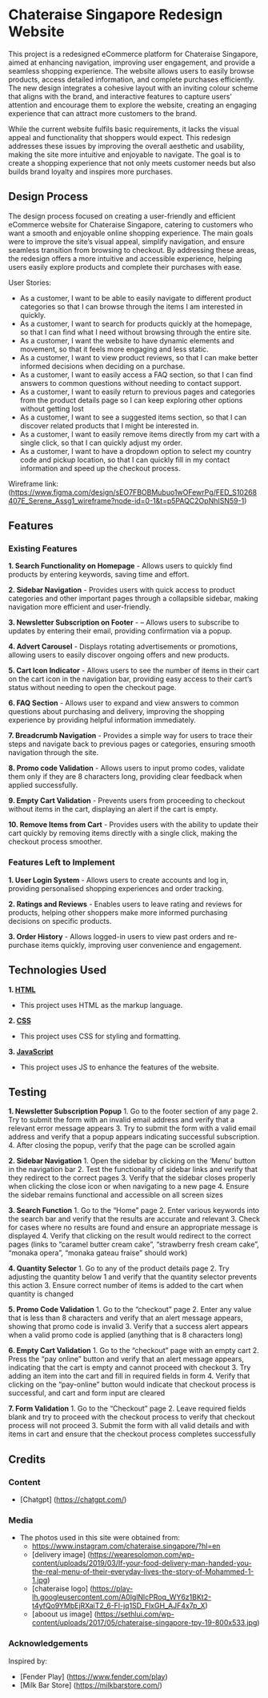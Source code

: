# Chateraise Singapore Redesign Website

This project is a redesigned eCommerce platform for Chateraise Singapore, aimed at enhancing navigation, improving user engagement, and provide a seamless shopping experience. The website allows users to easily browse products, access detailed information, and complete purchases efficiently. The new design integrates a cohesive layout with an inviting colour scheme that aligns with the brand, and interactive features to capture users’ attention and encourage them to explore the website, creating an engaging experience that can attract more customers to the brand.

While the current website fulfils basic requirements, it lacks the visual appeal and functionality that shoppers would expect. This redesign addresses these issues by improving the overall aesthetic and usability, making the site more intuitive and enjoyable to navigate. The goal is to create a shopping experience that not only meets customer needs but also builds brand loyalty and inspires more purchases.

## Design Process
 
The design process focused on creating a user-friendly and efficient eCommerce website for Chateraise Singapore, catering to customers who want a smooth and enjoyable online shopping experience. The main goals were to improve the site’s visual appeal, simplify navigation, and ensure seamless transition from browsing to checkout. By addressing these areas, the redesign offers a more intuitive and accessible experience, helping users easily explore products and complete their purchases with ease.

User Stories:
- As a customer, I want to be able to easily navigate to different product categories so that I can browse through the items I am interested in quickly.
- As a customer, I want to search for products quickly at the homepage, so that I can find what I need without browsing through the entire site.
- As a customer, I want the website to have dynamic elements and movement, so that it feels more engaging and less static.
- As a customer, I want to view product reviews, so that I can make better informed decisions when deciding on a purchase.
- As a customer, I want to easily access a FAQ section, so that I can find answers to common questions without needing to contact support.
- As a customer, I want to easily return to previous pages and categories from the product details page so I can keep exploring other options without getting lost
- As a customer, I want to see a suggested items section, so that I can discover related products that I might be interested in.
- As a customer, I want to easily remove items directly from my cart with a single click, so that I can quickly adjust my order.
- As a customer, I want to have a dropdown option to select my country code and pickup location, so that I can quickly fill in my contact information and speed up the checkout process.


Wireframe link: (https://www.figma.com/design/sEO7FBOBMubuo1wOFewrPg/FED_S10268407E_Serene_Assg1_wireframe?node-id=0-1&t=p5PAQC2OpNhISN59-1) 

## Features
### Existing Features
**1. Search Functionality on Homepage** - Allows users to quickly find products by entering keywords, saving time and effort.

**2. Sidebar Navigation** - Provides users with quick access to product categories and other important pages through a collapsible sidebar, making navigation more efficient and user-friendly.

**3. Newsletter Subscription on Footer** - – Allows users to subscribe to updates by entering their email, providing confirmation via a popup.

**4. Advert Carousel** - Displays rotating advertisements or promotions, allowing users to easily discover ongoing offers and new products.

**5. Cart Icon Indicator** - Allows users to see the number of items in their cart on the cart icon in the navigation bar, providing easy access to their cart’s status without needing to open the checkout page.

**6. FAQ Section** - Allows user to expand and view answers to common questions about purchasing and delivery, improving the shopping experience by providing helpful information immediately.

**7. Breadcrumb Navigation** - Provides a simple way for users to trace their steps and navigate back to previous pages or categories, ensuring smooth navigation through the site.

**8. Promo code Validation** - Allows users to input promo codes, validate them only if they are 8 characters long, providing clear feedback when applied successfully.

**9. Empty Cart Validation** - Prevents users from proceeding to checkout without items in the cart, displaying an alert if the cart is empty.

**10. Remove Items from Cart** - Provides users with the ability to update their cart quickly by removing items directly with a single click, making the checkout process smoother.

### Features Left to Implement
**1. User Login System** - Allows users to create accounts and log in, providing personalised shopping experiences and order tracking.

**2. Ratings and Reviews** - Enables users to leave rating and reviews for products, helping other shoppers make more informed purchasing decisions on specific products.

**3. Order History** - Allows logged-in users to view past orders and re-purchase items quickly, improving user convenience and engagement.

## Technologies Used
**1. [HTML](https://developer.mozilla.org/en-US/docs/Web/HTML)**
   - This project uses HTML as the markup language.

**2. [CSS](https://developer.mozilla.org/en-US/docs/Web/CSS)**
   - This project uses CSS for styling and formatting.

**3. [JavaScript](https://developer.mozilla.org/en-US/docs/Web/JavaScript)**
   - This project uses JS to enhance the features of the website.

## Testing
**1. Newsletter Subscription Popup**
    1. Go to the footer section of any page
    2. Try to submit the form with an invalid email address and verify that a relevant error message appears
    3. Try to submit the form with a valid email address and verify that a popup appears indicating successful subscription.
    4. After closing the popup, verify that the page can be scrolled again

**2. Sidebar Navigation**
    1. Open the sidebar by clicking on the ‘Menu’ button in the navigation bar
    2. Test the functionality of sidebar links and verify that they redirect to the correct pages
    3. Verify that the sidebar closes properly when clicking the close icon or when navigating to a new page
    4. Ensure the sidebar remains functional and accessible on all screen sizes

**3. Search Function**
    1. Go to the “Home” page 
    2. Enter various keywords into the search bar and verify that the results are accurate and relevant
    3. Check for cases where no results are found and ensure an appropriate message is displayed
    4. Verify that clicking on the result would redirect to the correct pages (links to “caramel butter cream cake”, “strawberry fresh cream cake”, “monaka opera”, “monaka gateau fraise” should work)

**4. Quantity Selector**
    1. Go to any of the product details page
    2. Try adjusting the quantity below 1 and verify that the quantity selector prevents this action
    3. Ensure correct number of items is added to the cart when quantity is changed

**5. Promo Code Validation**
    1. Go to the “checkout” page
    2. Enter any value that is less than 8 characters and verify that an alert message appears, showing that promo code is invalid
    3. Verify that a success alert appears when a valid promo code is applied (anything that is 8 characters long)

**6. Empty Cart Validation**
    1. Go to the “checkout” page with an empty cart
    2. Press the “pay online” button and verify that an alert message appears, indicating that the cart is empty and cannot proceed with checkout
    3. Try adding an item into the cart and fill in required fields in form
    4. Verify that clicking on the “pay-online” button would indicate that checkout process is successful, and cart and form input are cleared

**7. Form Validation**
    1. Go to the “Checkout” page
    2. Leave required fields blank and try to proceed with the checkout process to verify that checkout process will not proceed
    3. Submit the form with all valid details and with items in cart and ensure that the checkout process completes successfully

## Credits

### Content
- [Chatgpt] (https://chatgpt.com/)

### Media
- The photos used in this site were obtained from:
    - https://www.instagram.com/chateraise.singapore/?hl=en
    - [delivery image] (https://wearesolomon.com/wp-content/uploads/2019/03/If-your-food-delivery-man-handed-you-the-real-menu-of-their-everyday-lives-the-story-of-Mohammed-1-1.jpg)
    - [chateraise logo] (https://play-lh.googleusercontent.com/A0lglNlcPRoq_WY6z1BKt2-t4yfQo9YMbEjRXaiT2_6-Fl-jq1SD_FlxGH_AJF4x7p_X)
    - [aboout us image] (https://sethlui.com/wp-content/uploads/2017/05/chateraise-singapore-tpy-19-800x533.jpg)

### Acknowledgements
Inspired by:
- [Fender Play] (https://www.fender.com/play)
- [Milk Bar Store] (https://milkbarstore.com/)